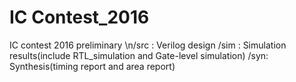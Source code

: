 # IC Contest_2016
IC contest 2016 preliminary
\n/src : Verilog design
/sim : Simulation results(include RTL_simulation and Gate-level simulation)
/syn: Synthesis(timing report and area report)
